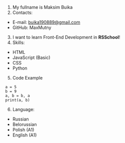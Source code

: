 1. My fullname is Maksim Buika
2. Contacts:
- E-mail: buika190889@gmail.com
- GitHub: MaxMutny
3. I want to learn Front-End Development in **RSSchool**!
4. Skills:
- HTML
- JavaScript (Basic)
- CSS
- Python
5. Code Example
```
a = 5
b = 9
a, b = b, a
print(a, b) 
```
6. Language:
- Russian
- Belorussian
- Polish (A1)
- English (A1)
